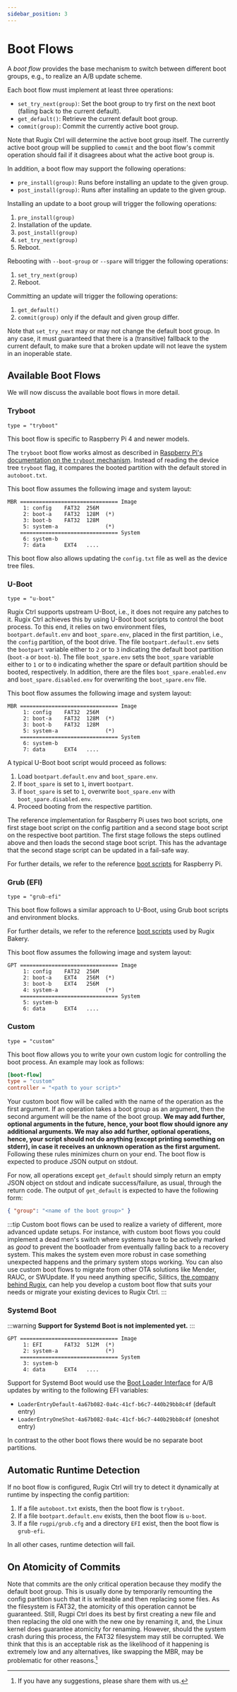 ```yaml
---
sidebar_position: 3
---
```


# Boot Flows

A *boot flow* provides the base mechanism to switch between different boot groups, e.g., to realize an A/B update scheme.

Each boot flow must implement at least three operations:

- `set_try_next(group)`: Set the boot group to try first on the next boot (falling back to the current default).
- `get_default()`: Retrieve the current default boot group.
- `commit(group)`: Commit the currently active boot group.

Note that Rugix Ctrl will determine the active boot group itself.
The currently active boot group will be supplied to `commit` and the boot flow's commit operation should fail if it disagrees about what the active boot group is.

In addition, a boot flow may support the following operations:

- `pre_install(group)`: Runs before installing an update to the given group.
- `post_install(group)`: Runs after installing an update to the given group.


Installing an update to a boot group will trigger the following operations:

1. `pre_install(group)`
2. Installation of the update.
3. `post_install(group)`
4. `set_try_next(group)`
5. Reboot.

Rebooting with `--boot-group` or `--spare` will trigger the following operations:

1. `set_try_next(group)`
2. Reboot.

Committing an update will trigger the following operations:

1. `get_default()`
2. `commit(group)` only if the default and given group differ.

Note that `set_try_next` may or may not change the default boot group.
In any case, it must guaranteed that there is a (transitive) fallback to the current default, to make sure that a broken update will not leave the system in an inoperable state.


## Available Boot Flows

We will now discuss the available boot flows in more detail.

### Tryboot

`type = "tryboot"`

This boot flow is specific to Raspberry Pi 4 and newer models.

The `tryboot` boot flow works almost as described in [Raspberry Pi's documentation on the `tryboot` mechanism](https://www.raspberrypi.com/documentation/computers/config_txt.html#example-update-flow-for-ab-booting).
Instead of reading the device tree `tryboot` flag, it compares the booted partition with the default stored in `autoboot.txt`.

This boot flow assumes the following image and system layout:

```
MBR =============================== Image
     1: config    FAT32  256M
     2: boot-a    FAT32  128M  (*)
     3: boot-b    FAT32  128M
     5: system-a               (*)
    =============================== System
     6: system-b
     7: data      EXT4   ....
```

This boot flow also allows updating the `config.txt` file as well as the device tree files.

### U-Boot

`type = "u-boot"`

Rugix Ctrl supports upstream U-Boot, i.e., it does not require any patches to it.
Rugix Ctrl achieves this by using U-Boot boot scripts to control the boot process.
To this end, it relies on two environment files, `bootpart.default.env` and `boot_spare.env`, placed in the first partition, i.e., the `config` partition, of the boot drive.
The file `bootpart.default.env` sets the `bootpart` variable either to `2` or to `3` indicating the default boot partition (`boot-a` or `boot-b`).
The file `boot_spare.env` sets the `boot_spare` variable either to `1` or to `0` indicating whether the spare or default partition should be booted, respectively.
In addition, there are the files `boot_spare.enabled.env` and `boot_spare.disabled.env` for overwriting the `boot_spare.env` file.

This boot flow assumes the following image and system layout:

```
MBR =============================== Image
     1: config    FAT32  256M
     2: boot-a    FAT32  128M  (*)
     3: boot-b    FAT32  128M
     5: system-a               (*)
    =============================== System
     6: system-b
     7: data      EXT4   ....
```

A typical U-Boot boot script would proceed as follows:

1. Load `bootpart.default.env` and `boot_spare.env`.
2. If `boot_spare` is set to `1`, invert `bootpart`.
3. if `boot_spare` is set to `1`, overwrite `boot_spare.env` with `boot_spare.disabled.env`.
4. Proceed booting from the respective partition.

The reference implementation for Raspberry Pi uses two boot scripts, one first stage boot script on the config partition and a second stage boot script on the respective boot partition.
The first stage follows the steps outlined above and then loads the second stage boot script.
This has the advantage that the second stage script can be updated in a fail-safe way.

For further details, we refer to the reference [boot scripts](https://github.com/silitics/rugpi/tree/main/boot/u-boot/scripts) for Raspberry Pi.

### Grub (EFI)

`type = "grub-efi"`

This boot flow follows a similar approach to U-Boot, using Grub boot scripts and environment blocks.

For further details, we refer to the reference [boot scripts](https://github.com/silitics/rugpi/tree/main/boot/grub/cfg) used by Rugix Bakery.

This boot flow assumes the following image and system layout:

```
GPT =============================== Image
     1: config    FAT32  256M
     2: boot-a    EXT4   256M  (*)
     3: boot-b    EXT4   256M
     4: system-a               (*)
    =============================== System
     5: system-b
     6: data      EXT4   ....
```

### Custom

`type = "custom"`

This boot flow allows you to write your own custom logic for controlling the boot process. An example may look as follows:

```toml title="/etc/rugix/system.toml"
[boot-flow]
type = "custom"
controller = "<path to your script>"
```

Your custom boot flow will be called with the name of the operation as the first argument.
If an operation takes a boot group as an argument, then the second argument will be the name of the boot group.
**We may add further, optional arguments in the future, hence, your boot flow should ignore any additional arguments.
We may also add further, optional operations, hence, your script should not do anything (except printing something on stderr), in case it receives an unknown operation as the first argument.**
Following these rules minimizes churn on your end.
The boot flow is expected to produce JSON output on stdout.

For now, all operations except `get_default` should simply return an empty JSON object on stdout and indicate success/failure, as usual, through the return code. The output of `get_default` is expected to have the following form:

```json
{ "group": "<name of the boot group>" }
```

:::tip
Custom boot flows can be used to realize a variety of different, more advanced update setups.
For instance, with custom boot flows you could implement a dead men's switch where systems have to be actively marked as *good* to prevent the bootloader from eventually falling back to a recovery system.
This makes the system even more robust in case something unexpected happens and the primary system stops working.
You can also use custom boot flows to migrate from other OTA solutions like Mender, RAUC, or SWUpdate.
If you need anything specific, Silitics, [the company behind Rugix](/commercial-support), can help you develop a custom boot flow that suits your needs or migrate your existing devices to Rugix Ctrl.
:::


### Systemd Boot

:::warning
**Support for Systemd Boot is not implemented yet.**
:::

```
GPT =============================== Image
     1: EFI       FAT32  512M  (*)
     2: system-a               (*)
    =============================== System
     3: system-b
     4: data      EXT4   ....
```

Support for Systemd Boot would use the [Boot Loader Interface](https://systemd.io/BOOT_LOADER_INTERFACE/) for A/B updates by writing to the following EFI variables:

- `LoaderEntryDefault-4a67b082-0a4c-41cf-b6c7-440b29bb8c4f` (default entry)
- `LoaderEntryOneShot-4a67b082-0a4c-41cf-b6c7-440b29bb8c4f` (oneshot entry)

In contrast to the other boot flows there would be no separate boot partitions.


## Automatic Runtime Detection

If no boot flow is configured, Rugix Ctrl will try to detect it dynamically at runtime by inspecting the config partition:

1. If a file `autoboot.txt` exists, then the boot flow is `tryboot`.
2. If a file `bootpart.default.env` exists, then the boot flow is `u-boot`.
3. If a file `rugpi/grub.cfg` and a directory `EFI` exist, then the boot flow is `grub-efi`.

In all other cases, runtime detection will fail.


## On Atomicity of Commits

Note that commits are the only critical operation because they modify the default boot group.
This is usually done by temporarily remounting the config partition such that it is writeable and then replacing some files.
As the filesystem is FAT32, the atomicity of this operation cannot be guaranteed.
Still, Rugpi Ctrl does its best by first creating a new file and then replacing the old one with the new one by renaming it, and, the Linux kernel does guarantee atomicity for renaming.
However, should the system crash during this process, the FAT32 filesystem may still be corrupted.
We think that this is an acceptable risk as the likelihood of it happening is extremely low and any alternatives, like swapping the MBR, may be problematic for other reasons.[^atomicity-suggestions]

[^atomicity-suggestions]: If you have any suggestions, please share them with us.